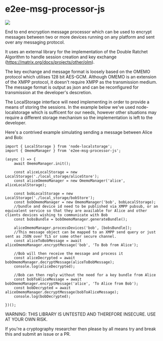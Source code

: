 # e2ee-msg-processor-js
<a href="https://www.npmjs.com/package/e2ee-msg-processor-js"><img src="https://img.shields.io/npm/v/e2ee-msg-processor-js" /></a>

End to end encryption message processor which can be used to encrypt messages between two or more devices running on any platform and sent over any messaging protocol.

It uses an external library for the implementation of the Double Ratchet Algorithm to handle session creation and key exchange (https://matrix.org/docs/projects/other/olm).

The key exchange and message format is loosely based on the OMEMO protocol which utilises 128 bit AES-GCM. Although OMEMO is an extension of the XMPP protocol, it doesn't require XMPP as the transmission medium. The message format is output as json and can be reconfigured for transmission at the developer's descretion.

The LocalStorage interface will need implementing in order to provide a means of storing the sessions. In the example below we've used node-localstorage which is sufficent for our needs, however other situations may require a different storage mechanism so the implementation is left to the developer.

Here's a contrived example simulating sending a message between Alice and Bob:

```
import { LocalStorage } from 'node-localstorage';
import { OmemoManager } from 'e2ee-msg-processor-js';

(async () => {
    await OmemoManager.init();

    const aliceLocalStorage = new LocalStorage('./local_storage/aliceStore');
    const aliceOmemoManager = new OmemoManager('alice', aliceLocalStorage);

    const bobLocalStorage = new LocalStorage('./local_storage/bobStore');
    const bobOmemoManager = new OmemoManager('bob', bobLocalStorage);
    //bundle and device id need to be published via XMPP pubsub, or an equivalent service so that they are available for Alice and other clients devices wishing to communicate with Bob
    const bobsBundle = bobOmemoManager.generateBundle();

    aliceOmemoManager.processDevices('bob', [bobsBundle]);
    //This message object can be mapped to an XMPP send query or just sent as JSON over TLS or some other secure channel.
    const aliceToBobMessage = await aliceOmemoManager.encryptMessage('bob', 'To Bob from Alice');

    //Bob will then receive the message and process it
    const aliceDecrypted = await bobOmemoManager.decryptMessage(aliceToBobMessage);
    console.log(aliceDecrypted);
    
    //Bob can then reply without the need for a key bundle from Alice
    const bobToAliceMessage = await bobOmemoManager.encryptMessage('alice', 'To Alice from Bob');
    const bobDecrypted = await aliceOmemoManager.decryptMessage(bobToAliceMessage);
    console.log(bobDecrypted);

})();
```

WARNING: THIS LIBRARY IS UNTESTED AND THEREFORE INSECURE. USE AT YOUR OWN RISK.

If you're a cryptography researcher then please by all means try and break this and submit an issue or a PR.
